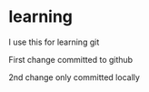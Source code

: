 # learning
I use this for learning git

First change committed to github

2nd change only committed locally
